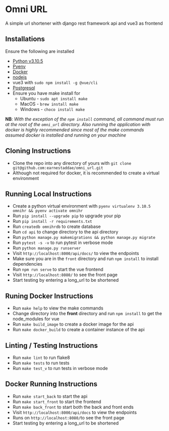 # Omni URL 
A simple url shortener with django rest framework api and vue3 as frontend


## Installations
Ensure the following are installed
- [Python v3.10.5](https://www.python.org/downloads/) 
- [Pyenv](https://github.com/pyenv/pyenv)
- [Docker](https://www.docker.com/)
- [nodejs](https://nodejs.org/en/download/)
- vue3 with `sudo npm install -g @vue/cli`
- [Postgresql](https://www.postgresql.org/download/)
- Ensure you have make install for 
    - Ubuntu - `sudo apt install make`
    - MacOS - `brew install make`
    - Windows - `choco install make`

**NB**: _With the exception of the `npm install` command, all command must run at the root of the `omni_url` directory. Also running the application with docker is highly recommended since most of the make commands assumed docker is installed and running on your machine_

## Cloning Instructions
- Clone the repo into any directory of yours with `git clone git@github.com:earnestaddae/omni_url.git`
- Although not required for docker, it is recommended to create a virtual environment

## Running Local Instructions
- Create a python virtual environment with `pyenv virtualenv 3.10.5 omnihr && pyenv activate omnihr`
- Run `pip install --upgrade pip` to upgrade your pip
- Run `pip install -r requirements.txt`
- Run `createdb omnihrdb` to create database
- Run `cd api` to change directory to the api directory
- Run `python manage.py makemigrations && python manage.py migrate`
- Run `pytest -s -v` to run pytest in verbose mode
- Run `python manage.py runserver`
- Visit `http://localhost:8000/api/docs/` to view the endpoints
- Make sure you are in the `front` directory and run `npm install` to install dependencies
- Run `npm run serve` to start the vue frontend
- Visit `http://localhost:8080/` to see the front page
- Start testing by entering a long_url to be shortened

## Runing Docker Instructions
- Run `make help` to view the make commands
- Change directory into the **front** directory and run `npm install` to get the node_modules for vue
- Run `make build_image` to create a docker image for the api
- Run `make docker_build` to create a container instance of the api

## Linting / Testing Instructions
- Run `make lint` to run flake8
- Run `make tests` to run tests 
- Run `make test_v` to run tests in verbose mode

## Docker Running Instructions 
- Run `make start_back` to start the api 
- Run  `make start_front` to start the frontend
- Run  `make back_front` to start both the back and front ends
- Visit `http://localhost:8000/api/docs` to view the endpoints
- Runs on `http://localhost:8080/`to see the front page
- Start testing by entering a long_url to be shortened